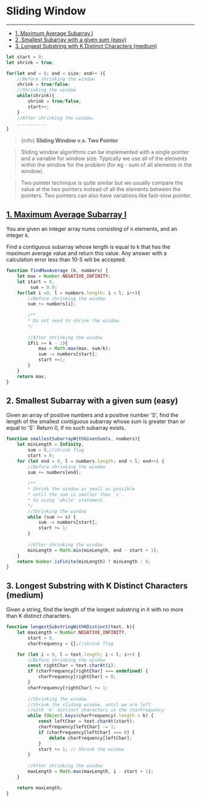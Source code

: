 # Sliding Window
-----------------
- [1. Maximum Average Subarray I](#section-1)
- [2. Smallest Subarray with a given sum (easy)](#section-2)
- [3. Longest Substring with K Distinct Characters (medium)](#section-3)

~~~js
let start = 0;
let shrink = true;

for(let end = 0; end < size; end++ ){
    //Before shrinking the window
    shrink = true/false;
    //Shrinking the window
    while(shrink){
        shrink = true/false;
        start++;
    }
    //After shrinking the window.
    ...........
}
~~~

> {info} **Sliding Window v.s. Two Pointer**

> Sliding window algorithms can be implemented with a single pointer and a variable for window size. Typically we use all of the elements within the window for the problem (for eg - sum of all elements in the window).

> Two pointer technique is quite similar but we usually compare the value at the two pointers instead of all the elements between the pointers.
> Two pointers can also have variations like fast-slow pointer.

<a name="section-1"></a>
## [1. Maximum Average Subarray I](https://leetcode.com/problems/maximum-average-subarray-i/)
You are given an integer array nums consisting of n elements, and an integer k.

Find a contiguous subarray whose length is equal to k that has the maximum average value and return this value. Any answer with a calculation error less than 10-5 will be accepted.
~~~js
function findMaxAverage (k, numbers) {
    let max = Number.NEGATIVE_INFINITY;
    let start = 0,
         sum = 0.0;
    for(let i =0, l = numbers.length; i < l; i++){
        //Before shrinking the window
        sum += numbers[i];
                                                  
        /**
        * Do not need to shrink the window.
        */
                                                  
        //After shrinking the window
        if(i >= k - 1){
            max = Math.max(max, sum/k);
            sum -= numbers[start];
            start +=1;
        }
    }
    return max;
}
~~~

<a name="section-2"></a>
## 2. Smallest Subarray with a given sum (easy)
Given an array of positive numbers and a positive number 'S', find the length of the smallest contiguous subarray whose sum is greater than or equal to 'S'. Return 0, if no such subarray exists.
~~~js
function smallestSubarrayWithGivenSum(s, numbers){
    let minLength = Infinity,
        sum = 0,//shrink flag
        start = 0;
    for (let end = 0, l = numbers.length; end < l; end++) {
        //Before shrinking the window
        sum += numbers[end];
                                                           
        /**
        * Shrink the window as small as possible 
        * until the sum is smaller than 's'.
        * So using 'while' statement.
        */
        //Shrinking the window                                                   
        while (sum >= s) {
            sum -= numbers[start];
            start += 1;
        }
                                                           
        //After shrinking the window
        minLength = Math.min(minLength, end - start + 1);
    }
    return Number.isFinite(minLength) ? minLength : 0;
}
~~~

<a name="section-3"></a>
## 3. Longest Substring with K Distinct Characters (medium)
Given a string, find the length of the longest substring in it with no more than K distinct characters.
~~~js
function longestSubstringWithKDistinct(text, k){
    let maxLength = Number.NEGATIVE_INFINITY,
        start = 0,
        charFrequency = {};//shrink flag

    for (let i = 0, l = text.length; i < l; i++) {
        //Before shrinking the window
        const rightChar = text.charAt(i);
        if (charFrequency[rightChar] === undefined) {
            charFrequency[rightChar] = 0;
        }
        charFrequency[rightChar] += 1;
                                                  
        //Shrinking the window
        //Shrink the sliding window, until we are left 
        //with 'k' distinct characters in the charFrequency
        while (Object.keys(charFrequency).length > k) {
            const leftChar = text.charAt(start);
            charFrequency[leftChar] -= 1;
            if (charFrequency[leftChar] === 0) {
                delete charFrequency[leftChar];
            }
            start += 1; // Shrink the window
        }
                                                  
        //After shrinking the window
        maxLength = Math.max(maxLength, i - start + 1);
    }

    return maxLength;
}
~~~